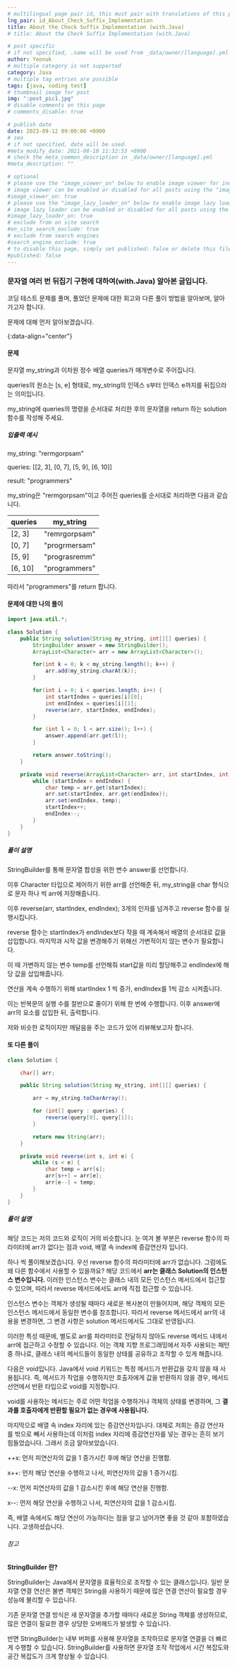```yaml
---
# multilingual page pair id, this must pair with translations of this page. (This name must be unique)
lng_pair: id_About_Check_Suffix_Implementation
title: About the Check Suffix Implementation (with.Java)
# title: About the Check Suffix Implementation (with.Java)

# post specific
# if not specified, .name will be used from _data/owner/[language].yml
author: Yeonuk
# multiple category is not supported
category: Java
# multiple tag entries are possible
tags: [java, coding test]
# thumbnail image for post
img: ":post_pic1.jpg"
# disable comments on this page
# comments_disable: true

# publish date
date: 2023-09-12 09:00:00 +0900
# seo
# if not specified, date will be used.
#meta_modify_date: 2021-08-10 11:32:53 +0900
# check the meta_common_description in _data/owner/[language].yml
#meta_description: ""

# optional
# please use the "image_viewer_on" below to enable image viewer for individual pages or posts (_posts/ or [language]/_posts folders).
# image viewer can be enabled or disabled for all posts using the "image_viewer_posts: true" setting in _data/conf/main.yml.
#image_viewer_on: true
# please use the "image_lazy_loader_on" below to enable image lazy loader for individual pages or posts (_posts/ or [language]/_posts folders).
# image lazy loader can be enabled or disabled for all posts using the "image_lazy_loader_posts: true" setting in _data/conf/main.yml.
#image_lazy_loader_on: true
# exclude from on site search
#on_site_search_exclude: true
# exclude from search engines
#search_engine_exclude: true
# to disable this page, simply set published: false or delete this file
#published: false
---
```


<!-- outline-start -->

### 문자열 여러 번 뒤집기 구현에 대하여(with.Java) 알아본 글입니다.

코딩 테스트 문제를 풀며, 풀었던 문제에 대한 회고와 다른 풀이 방법을 알아보며, 알아가고자 합니다.

문제에 대해 먼저 알아보겠습니다.

{:data-align="center"}

<!-- outline-end -->

#### 문제

문자열 my_string과 이차원 정수 배열 queries가 매개변수로 주어집니다.

queries의 원소는 [s, e] 형태로, my_string의 인덱스 s부터 인덱스 e까지를 뒤집으라는 의미입니다.

my_string에 queries의 명령을 순서대로 처리한 후의 문자열을 return 하는 solution 함수를 작성해 주세요.

##### 입출력 예시

my_string: "rermgorpsam"

queries: [[2, 3], [0, 7], [5, 9], [6, 10]]

result: "programmers"

my_string은 "rermgorpsam"이고 주어진 queries를 순서대로 처리하면 다음과 같습니다.

| queries | my_string     |
| ------- | ------------- |
| [2, 3]  | "remrgorpsam" |
| [0, 7]  | "progrmersam" |
| [5, 9]  | "prograsremm" |
| [6, 10] | "programmers" |

따라서 "programmers"를 return 합니다.

<!-- | i   | arr[i] | stk     |
| --- | ------ | ------- |
| 0   | 1      | []      |
| 1   | 4      | [1]     | -->

#### 문제에 대한 나의 풀이

```java
import java.util.*;

class Solution {
    public String solution(String my_string, int[][] queries) {
        StringBuilder answer = new StringBuilder();
        ArrayList<Character> arr = new ArrayList<Character>();

        for(int k = 0; k < my_string.length(); k++) {
            arr.add(my_string.charAt(k));
        }

        for(int i = 0; i < queries.length; i++) {
            int startIndex = queries[i][0];
            int endIndex = queries[i][1];
            reverse(arr, startIndex, endIndex);
        }

        for (int l = 0; l < arr.size(); l++) {
            answer.append(arr.get(l));
        }

        return answer.toString();
    }

    private void reverse(ArrayList<Character> arr, int startIndex, int endIndex) {
        while (startIndex < endIndex) {
            char temp = arr.get(startIndex);
            arr.set(startIndex, arr.get(endIndex));
            arr.set(endIndex, temp);
            startIndex++;
            endIndex--;
        }
    }
}
```

##### 풀이 설명

StringBuilder를 통해 문자열 합성을 위한 변수 answer를 선언합니다.

이후 Character 타입으로 제어하기 위한 arr를 선언해준 뒤, my_string을 char 형식으로 문자 하나 씩 arr에 저장해줍니다.

이후 reverse(arr, startIndex, endIndex); 3개의 인자를 넘겨주고 reverse 함수를 실행시킵니다.

reverse 함수는 startIndex가 endIndex보다 작을 때 계속해서 배열의 순서대로 값을 삽입합니다. 마지막과 시작 값을 변경해주기 위해선 가변적이지 않는 변수가 필요합니다.

이 때 가변하지 않는 변수 temp를 선언해줘 start값을 미리 할당해주고 endIndex에 해당 값을 삽입해줍니다.

연산을 계속 수행하기 위해 startIndex 1 씩 증가, endIndex를 1씩 감소 시켜줍니다.

이는 반복문의 실행 수를 절반으로 줄이기 위해 한 번에 수행합니다. 이후 answer에 arr의 요소를 삽입한 뒤, 출력합니다.

저와 비슷한 로직이지만 깨달음을 주는 코드가 있어 리뷰해보고자 합니다.

#### 또 다른 풀이

```java
class Solution {

    char[] arr;

    public String solution(String my_string, int[][] queries) {

        arr = my_string.toCharArray();

        for (int[] query : queries) {
            reverse(query[0], query[1]);
        }

        return new String(arr);
    }

    private void reverse(int s, int e) {
        while (s < e) {
            char temp = arr[s];
            arr[s++] = arr[e];
            arr[e--] = temp;
        }
    }
}
```

##### 풀이 설명

해당 코드는 저의 코드와 로직이 거의 비슷합니다. 눈 여겨 볼 부분은 reverse 함수의 파라미터에 arr가 없다는 점과 void, 배열 속 index에 증감연산자 입니다.

하나 씩 풀이해보겠습니다. 우선 reverse 함수의 파라미터에 arr가 없습니다. 그럼에도 왜 다른 함수에서 사용할 수 있을까요? 해당 코드에서 **arr는 클래스 Solution의 인스턴스 변수입니다.** 이러한 인스턴스 변수는 클래스 내의 모든 인스턴스 메서드에서 접근할 수 있으며, 따라서 reverse 메서드에서도 arr에 직접 접근할 수 있습니다.

인스턴스 변수는 객체가 생성될 때마다 새로운 복사본이 만들어지며, 해당 객체의 모든 인스턴스 메서드에서 동일한 변수를 참조합니다. 따라서 reverse 메서드에서 arr의 내용을 변경하면, 그 변경 사항은 solution 메서드에서도 그대로 반영됩니다.

이러한 특성 때문에, 별도로 arr를 파라미터로 전달하지 않아도 reverse 메서드 내에서 arr에 접근하고 수정할 수 있습니다. 이는 객체 지향 프로그래밍에서 자주 사용되는 패턴 중 하나로, 클래스 내의 메서드들이 동일한 상태를 공유하고 조작할 수 있게 해줍니다.

다음은 void입니다. Java에서 void 키워드는 특정 메서드가 반환값을 갖지 않을 때 사용됩니다. 즉, 메서드가 작업을 수행하지만 호출자에게 값을 반환하지 않을 경우, 메서드 선언에서 반환 타입으로 void를 지정합니다.

void를 사용하는 메서드는 주로 어떤 작업을 수행하거나 객체의 상태를 변경하며, 그 **결과를 호출자에게 반환할 필요가 없는 경우에 사용됩니다.**

마지막으로 배열 속 index 자리에 있는 증감연산자입니다. 대체로 저희는 증감 연산자를 밖으로 빼서 사용하는데 이처럼 index 자리에 증감연산자를 넣는 경우는 흔히 보기 힘들었습니다. 그래서 조금 알아보았습니다.

++x: 먼저 피연산자의 값을 1 증가시킨 후에 해당 연산을 진행함.

x++: 먼저 해당 연산을 수행하고 나서, 피연산자의 값을 1 증가시킴.

--x: 먼저 피연산자의 값을 1 감소시킨 후에 해당 연산을 진행함.

x--: 먼저 해당 연산을 수행하고 나서, 피연산자의 값을 1 감소시킴.

즉, 배열 속에서도 해당 연산이 가능하다는 점을 알고 넘어가면 좋을 것 같아 포함하였습니다. 고생하셨습니다.

###### 참고

**StringBuilder 란?**

StringBuilder는 Java에서 문자열을 효율적으로 조작할 수 있는 클래스입니다. 일반 문자열 연결 연산은 불변 객체인 String을 사용하기 때문에 많은 연결 연산이 필요할 경우 성능에 불리할 수 있습니다.

기존 문자열 연결 방식은 새 문자열을 추가할 때마다 새로운 String 객체를 생성하므로, 많은 연결이 필요한 경우 상당한 오버헤드가 발생할 수 있습니다.

반면 StringBuilder는 내부 버퍼를 사용해 문자열을 조작하므로 문자열 연결을 더 빠르게 수행할 수 있습니다. StringBuilder를 사용하면 문자열 조작 작업에서 시간 복잡도와 공간 복잡도가 크게 향상될 수 있습니다.
